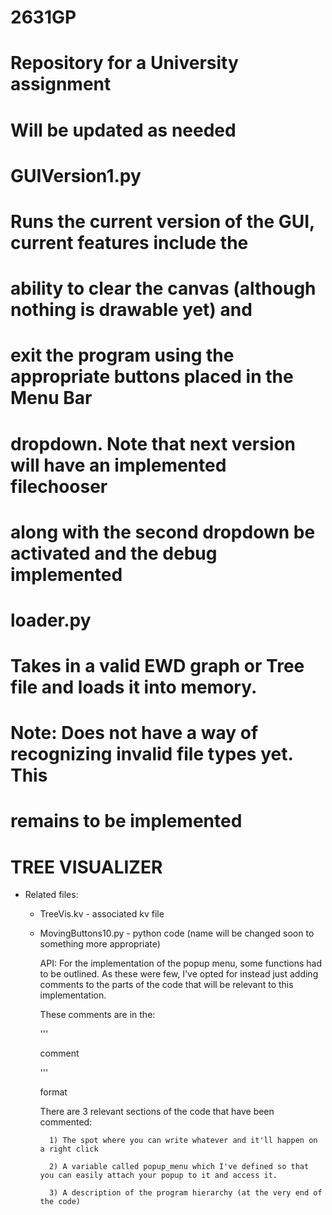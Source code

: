 # 2631GP
# Repository for a University assignment
# Will be updated as needed
#
# GUIVersion1.py
# Runs the current version of the GUI, current features include the
# ability to clear the canvas (although nothing is drawable yet) and
# exit the program using the appropriate buttons placed in the Menu Bar
# dropdown. Note that next version will have an implemented filechooser
# along with the second dropdown be activated and the debug implemented
#
# loader.py
# Takes in a valid EWD graph or Tree file and loads it into memory.
# Note: Does not have a way of recognizing invalid file types yet. This
# remains to be implemented
#
# TREE VISUALIZER

- Related files:
	
	- TreeVis.kv - associated kv file

	- MovingButtons10.py - python code (name will be changed soon to something more appropriate)
	
		API: For the implementation of the popup menu, some functions had to be outlined. As these
		were few, I've opted for instead just adding comments to the parts of the code that will be
		relevant to this implementation.
		
		These comments are in the:
	
		'''
		
		comment
		
		'''
		
		format
		
		There are 3 relevant sections of the code that have been commented:
		
			1) The spot where you can write whatever and it'll happen on a right click

			2) A variable called popup_menu which I've defined so that you can easily attach your popup to it and access it.

			3) A description of the program hierarchy (at the very end of the code)